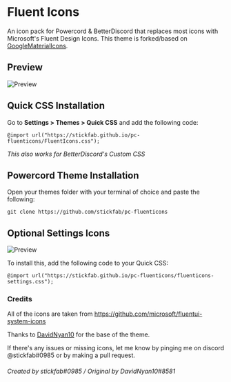 # Fluent Icons
An icon pack for Powercord & BetterDiscord that replaces most icons with Microsoft's Fluent Design Icons. This theme is forked/based on [GoogleMaterialIcons](https://github.com/DavidNyan10/GoogleMaterialIcons).

## Preview
![Preview](https://cdn.discordapp.com/attachments/907448714254237726/945503400093712404/unknown.png)

## Quick CSS Installation
Go to **Settings > Themes > Quick CSS** and add the following code:

    @import url("https://stickfab.github.io/pc-fluenticons/FluentIcons.css");
*This also works for BetterDiscord's Custom CSS*

## Powercord Theme Installation
Open your themes folder with your terminal of choice and paste the following:

	git clone https://github.com/stickfab/pc-fluenticons

## Optional Settings Icons
![Preview](https://cdn.discordapp.com/attachments/898030106591789067/950779239408476160/unknown.png)

To install this, add the following code to your Quick CSS:

    @import url("https://stickfab.github.io/pc-fluenticons/fluenticons-settings.css");

### Credits
All of the icons are taken from https://github.com/microsoft/fluentui-system-icons

Thanks to [DavidNyan10](https://github.com/DavidNyan10) for the base of the theme.

If there's any issues or missing icons, let me know by pinging me on discord @stickfab#0985 or by making a pull request.
<br/>

###### Created by stickfab#0985 / Original by DavidNyan10#8581
